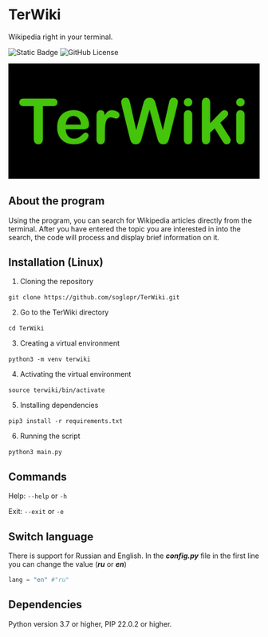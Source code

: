 # TerWiki
Wikipedia right in your terminal. 
<!--Badges-->
![Static Badge](https://img.shields.io/badge/TerWiki-Soglopr-Soglopr)
![GitHub License](https://img.shields.io/github/license/soglopr/TerWIki)

![Logotype](./screenshots/terwiki.jpg)
<!-- About the program -->
## About the program

Using the program, you can search for Wikipedia articles directly from the terminal. After you have entered the topic you are interested in into the search, the code will process and display brief information on it.

<!--Installation-->
## Installation (Linux)

1. Cloning the repository

```git clone https://github.com/soglopr/TerWiki.git```

2. Go to the TerWiki directory

```cd TerWiki```

3. Creating a virtual environment

```python3 -m venv terwiki```

4. Activating the virtual environment

```source terwiki/bin/activate```

5. Installing dependencies

```pip3 install -r requirements.txt```

6. Running the script

```python3 main.py```
<!-- Commands -->
## Commands

Help: ```--help``` or ```-h```

Exit: ```--exit``` or ```-e```
<!-- Switch language -->
## Switch language

There is support for Russian and English. In the ***config.py*** file in the first line you can change the value (***ru*** or ***en***)

```python
lang = "en" #"ru"
```
<!--Dependencies-->
## Dependencies
Python version 3.7 or higher, PIP 22.0.2 or higher.
